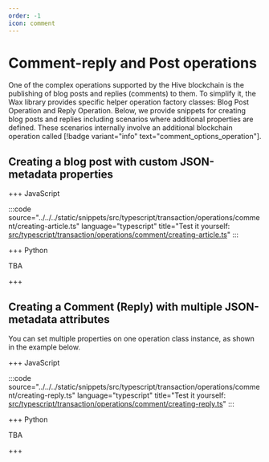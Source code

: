```yaml
---
order: -1
icon: comment
---
```


# Comment-reply and Post operations

One of the complex operations supported by the Hive blockchain is the publishing of blog posts and replies (comments) to them. To simplify it, the Wax library provides specific helper operation factory classes: Blog Post Operation and Reply Operation. Below, we provide snippets for creating blog posts and replies including scenarios where additional properties are defined. These scenarios internally involve an additional blockchain operation called [!badge variant="info" text="comment_options_operation"].

## Creating a blog post with custom JSON-metadata properties

+++ JavaScript

:::code source="../../../static/snippets/src/typescript/transaction/operations/comment/creating-article.ts" language="typescript" title="Test it yourself: [src/typescript/transaction/operations/comment/creating-article.ts](https://stackblitz.com/github/openhive-network/wax-doc-snippets?file=src%2Ftypescript%2Ftransaction%2Foperations%2Fcomment%2Fcreating-article.ts&startScript=test-transaction-operations-creating-article)" :::

+++ Python

TBA

+++

## Creating a Comment (Reply) with multiple JSON-metadata attributes

You can set multiple properties on one operation class instance, as shown in the example below.

+++ JavaScript

:::code source="../../../static/snippets/src/typescript/transaction/operations/comment/creating-reply.ts" language="typescript" title="Test it yourself: [src/typescript/transaction/operations/comment/creating-reply.ts](https://stackblitz.com/github/openhive-network/wax-doc-snippets?file=src%2Ftypescript%2Ftransaction%2Foperations%2Fcomment%2Fcreating-reply.ts&startScript=test-transaction-operations-creating-reply)" :::

+++ Python

TBA

+++
